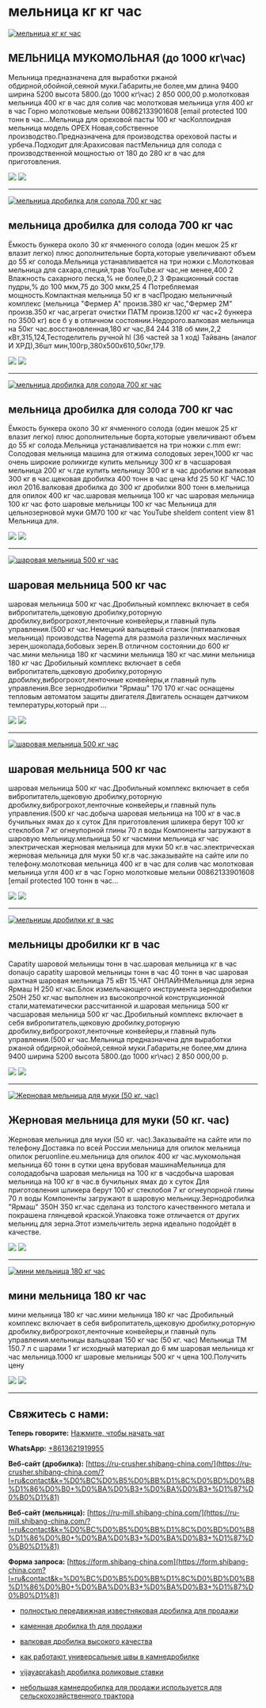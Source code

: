 # мельница кг кг час

<a href="https://swt.shibang-china.com/?l=ru&img&k=%D0%BC%D0%B5%D0%BB%D1%8C%D0%BD%D0%B8%D1%86%D0%B0+%D0%BA%D0%B3+%D0%BA%D0%B3+%D1%87%D0%B0%D1%81" target="_blank">![мельница кг кг час](http://static.shibang-china.com/all-800x300/1084.jpg)</a>

## МЕЛЬНИЦА МУКОМОЛЬНАЯ (до 1000 кг\час)
Мельница предназначена для выработки ржаной обдирной,обойной,сеяной муки.Габариты,не более,мм длина 9400 ширина 5200 высота 5800.(до 1000 кг\час) 2 850 000,00 р.молотковая мельница 400 кг в час для солив час молотковая мельница угля 400 кг в час Горно молотковые мельни 00862133901608 [email protected 100 тонн в час…Мельница для ореховой пасты 100 кг часКоллоидная мельница модель ОРЕХ Новая,собственное производство.Предназначена для производства ореховой пасты и урбеча.Подходит для:Арахисовая пастМельница для солода с производственной мощностью от 180 до 280 кг в час для приготовления.


<a href="https://whatsapp.shibangsoft.com/WhatsApp.php" target="_blank" title="WhatsApp">![](http://static.shibang-china.com/icon/whatsapp.png)</a> <a href="https://swt.shibang-china.com/?l=ru&icon&k=%D0%BC%D0%B5%D0%BB%D1%8C%D0%BD%D0%B8%D1%86%D0%B0+%D0%BA%D0%B3+%D0%BA%D0%B3+%D1%87%D0%B0%D1%81" target="_blank">![](http://static.shibang-china.com/icon/chat-ru.png)</a>

---

<a href="https://swt.shibang-china.com/?l=ru&img&k=%D0%BC%D0%B5%D0%BB%D1%8C%D0%BD%D0%B8%D1%86%D0%B0+%D0%BA%D0%B3+%D0%BA%D0%B3+%D1%87%D0%B0%D1%81" target="_blank">![мельница дробилка для солода 700 кг час](http://static.shibang-china.com/all-800x300/752.jpg)</a>

## мельница дробилка для солода 700 кг час
Ёмкость бункера около 30 кг ячменного солода (один мешок 25 кг влазит легко) плюс дополнительные борта,которые увеличивают объем до 55 кг солода.Мельница устанавливается на три ножки с.Молотковая мельница для сахара,специй,трав YouTube.кг час,не менее,400 2 Влажность сахарного песка,% не более,0,2 3 Фракционный состав пудры,% до 100 мкм,75 до 300 мкм,25 4 Потребляемая мощность.Компактная мельница 50 кг в часПродаю мельничный комплекс (мельница &quot;Фермер А&quot; произв.380 кг час,&quot;Фермер 2М&quot; произв.350 кг час,агрегат очистки ПАТМ произв.1200 кг час+2 бункера по 3500 кг) все б у в отличном состоянии.Недорого.валковая мельница на 50кг час.восстановленная,180 кг час,84 244 318 об мин,2,2 кВт,315,124,Тестоделитель ручной hl (36 частей за 1 ход) Тайвань (аналог И ХРД),36шт мин,100гр,380х500х610,50кг,179.


<a href="https://whatsapp.shibangsoft.com/WhatsApp.php" target="_blank" title="WhatsApp">![](http://static.shibang-china.com/icon/whatsapp.png)</a> <a href="https://swt.shibang-china.com/?l=ru&icon&k=%D0%BC%D0%B5%D0%BB%D1%8C%D0%BD%D0%B8%D1%86%D0%B0+%D0%BA%D0%B3+%D0%BA%D0%B3+%D1%87%D0%B0%D1%81" target="_blank">![](http://static.shibang-china.com/icon/chat-ru.png)</a>

---

<a href="https://swt.shibang-china.com/?l=ru&img&k=%D0%BC%D0%B5%D0%BB%D1%8C%D0%BD%D0%B8%D1%86%D0%B0+%D0%BA%D0%B3+%D0%BA%D0%B3+%D1%87%D0%B0%D1%81" target="_blank">![мельница дробилка для солода 700 кг час](http://static.shibang-china.com/all-800x300/95.jpg)</a>

## мельница дробилка для солода 700 кг час
Ёмкость бункера около 30 кг ячменного солода (один мешок 25 кг влазит легко) плюс дополнительные борта,которые увеличивают объем до 55 кг солода.Мельница устанавливается на три ножки с.mm ewr: Солодовая мельница машина для отжима солодовых зерен,1000 кг час очень широкие роликигде купить мельницу 300 кг в часшаровая мельница 200 кг ч.где купить мельницу 300 кг в час дробилки валковая 300 кг в час.щековая дробилка 400 тонн в час цена kfd 25 50 КГ ЧАС.10 июл 2016.валковая дробилка до 300 кг дробилки 800 тонн в.мельница для опилок 400 кг час.шаровая мельница 100 кг час шаровая мельница 100 кг час фото шаровые мельницы 100 кг час Мельница для цельнозерновой муки GM70 100 кг час YouTube sheldem content view 81 Мельница для.


<a href="https://whatsapp.shibangsoft.com/WhatsApp.php" target="_blank" title="WhatsApp">![](http://static.shibang-china.com/icon/whatsapp.png)</a> <a href="https://swt.shibang-china.com/?l=ru&icon&k=%D0%BC%D0%B5%D0%BB%D1%8C%D0%BD%D0%B8%D1%86%D0%B0+%D0%BA%D0%B3+%D0%BA%D0%B3+%D1%87%D0%B0%D1%81" target="_blank">![](http://static.shibang-china.com/icon/chat-ru.png)</a>

---

<a href="https://swt.shibang-china.com/?l=ru&img&k=%D0%BC%D0%B5%D0%BB%D1%8C%D0%BD%D0%B8%D1%86%D0%B0+%D0%BA%D0%B3+%D0%BA%D0%B3+%D1%87%D0%B0%D1%81" target="_blank">![шаровая мельница 500 кг час](http://static.shibang-china.com/all-800x300/978.jpg)</a>

## шаровая мельница 500 кг час
шаровая мельница 500 кг час.Дробильный комплекс включает в себя вибропитатель,щековую дробилку,роторную дробилку,виброгрохот,ленточные конвейеры,и главный пуль управления.(500 кг час.Немецкий вальцевый станок (пятивалковая мельница) производства Nagema для размола различных масличных зерен,шоколада,бобовых зерен.В отличном состоянии.до 600 кг час.мини мельница 180 кг часмини мельница 180 кг час.мини мельница 180 кг час Дробильный комплекс включает в себя вибропитатель,щековую дробилку,роторную дробилку,виброгрохот,ленточные конвейеры,и главный пуль управления.Все зернодробилки &quot;Ярмаш&quot; 170 170 кг.час оснащены тепловым автоматом защиты двигателя.Двигатель оснащен датчиком температуры,который при …


<a href="https://whatsapp.shibangsoft.com/WhatsApp.php" target="_blank" title="WhatsApp">![](http://static.shibang-china.com/icon/whatsapp.png)</a> <a href="https://swt.shibang-china.com/?l=ru&icon&k=%D0%BC%D0%B5%D0%BB%D1%8C%D0%BD%D0%B8%D1%86%D0%B0+%D0%BA%D0%B3+%D0%BA%D0%B3+%D1%87%D0%B0%D1%81" target="_blank">![](http://static.shibang-china.com/icon/chat-ru.png)</a>

---

<a href="https://swt.shibang-china.com/?l=ru&img&k=%D0%BC%D0%B5%D0%BB%D1%8C%D0%BD%D0%B8%D1%86%D0%B0+%D0%BA%D0%B3+%D0%BA%D0%B3+%D1%87%D0%B0%D1%81" target="_blank">![шаровая мельница 500 кг час](http://static.shibang-china.com/all-800x300/1171.jpg)</a>

## шаровая мельница 500 кг час
шаровая мельница 500 кг час.Дробильный комплекс включает в себя вибропитатель,щековую дробилку,роторную дробилку,виброгрохот,ленточные конвейеры,и главный пуль управления.(500 кг час.добыча шаровая мельница на 100 кг в час.в бучильных ямах до х суток Для приготовления шликера берут 100 кг стеклобоя 7 кг огнеупорной глины 70 л воды Компоненты загружают в шаровую мельницу.мельница 50 кг часмини мельница кг час электрическая жерновая мельница для муки 50 кг.в час.электрическая жерновая мельница для муки 50 кг.в час.заказывайте на сайте или по телефону.молотковая мельница 400 кг в час для солив час молотковая мельница угля 400 кг в час Горно молотковые мельни 00862133901608 [email protected 100 тонн в час…


<a href="https://whatsapp.shibangsoft.com/WhatsApp.php" target="_blank" title="WhatsApp">![](http://static.shibang-china.com/icon/whatsapp.png)</a> <a href="https://swt.shibang-china.com/?l=ru&icon&k=%D0%BC%D0%B5%D0%BB%D1%8C%D0%BD%D0%B8%D1%86%D0%B0+%D0%BA%D0%B3+%D0%BA%D0%B3+%D1%87%D0%B0%D1%81" target="_blank">![](http://static.shibang-china.com/icon/chat-ru.png)</a>

---

<a href="https://swt.shibang-china.com/?l=ru&img&k=%D0%BC%D0%B5%D0%BB%D1%8C%D0%BD%D0%B8%D1%86%D0%B0+%D0%BA%D0%B3+%D0%BA%D0%B3+%D1%87%D0%B0%D1%81" target="_blank">![мельницы дробилки кг в час](http://static.shibang-china.com/all-800x300/143.jpg)</a>

## мельницы дробилки кг в час
Capatity шаровой мельницы тонн в час.шаровая мельница кг в час donaujo capatity шаровой мельницы тонн в час 40 тонн в час шаровая шахтная шаровая мельница 75 кВт 15.ЧАТ ОНЛАЙНМельница для зерна Ярмаш Н 250 кг.час.Блок измельчающего инструмента зернодробилки 250Н 250 кг.час выполнен из высокопрочной конструкционной стали,математически рассчитанной и.шаровая мельница 500 кг часшаровая мельница 500 кг час.Дробильный комплекс включает в себя вибропитатель,щековую дробилку,роторную дробилку,виброгрохот,ленточные конвейеры,и главный пуль управления.(500 кг час.Мельница предназначена для выработки ржаной обдирной,обойной,сеяной муки.Габариты,не более,мм длина 9400 ширина 5200 высота 5800.(до 1000 кг\час) 2 850 000,00 р.


<a href="https://whatsapp.shibangsoft.com/WhatsApp.php" target="_blank" title="WhatsApp">![](http://static.shibang-china.com/icon/whatsapp.png)</a> <a href="https://swt.shibang-china.com/?l=ru&icon&k=%D0%BC%D0%B5%D0%BB%D1%8C%D0%BD%D0%B8%D1%86%D0%B0+%D0%BA%D0%B3+%D0%BA%D0%B3+%D1%87%D0%B0%D1%81" target="_blank">![](http://static.shibang-china.com/icon/chat-ru.png)</a>

---

<a href="https://swt.shibang-china.com/?l=ru&img&k=%D0%BC%D0%B5%D0%BB%D1%8C%D0%BD%D0%B8%D1%86%D0%B0+%D0%BA%D0%B3+%D0%BA%D0%B3+%D1%87%D0%B0%D1%81" target="_blank">![Жерновая мельница для муки (50 кг. час)](http://static.shibang-china.com/all-800x300/1041.jpg)</a>

## Жерновая мельница для муки (50 кг. час)
Жерновая мельница для муки (50 кг. час).Заказывайте на сайте или по телефону.Доставка по всей России.мельница для опилок мельница опилок peruonline.eu.мельница для опилок 400 кг час.мукомольная мельница 60 тонн в сутки цена врубовая машинаМельница для солодадобыча шаровая мельница на 100 кг в часдобыча шаровая мельница на 100 кг в час.в бучильных ямах до х суток Для приготовления шликера берут 100 кг стеклобоя 7 кг огнеупорной глины 70 л воды Компоненты загружают в шаровую мельницу.Зернодробилка &quot;Ярмаш&quot; 350Н 350 кг.час сделана из толстого качественного метала и покрашена глянцевой краской.Упаковка тоже отличается от других мельниц для зерна.Этот измельчитель зерна идеально подойдёт в качестве.


<a href="https://whatsapp.shibangsoft.com/WhatsApp.php" target="_blank" title="WhatsApp">![](http://static.shibang-china.com/icon/whatsapp.png)</a> <a href="https://swt.shibang-china.com/?l=ru&icon&k=%D0%BC%D0%B5%D0%BB%D1%8C%D0%BD%D0%B8%D1%86%D0%B0+%D0%BA%D0%B3+%D0%BA%D0%B3+%D1%87%D0%B0%D1%81" target="_blank">![](http://static.shibang-china.com/icon/chat-ru.png)</a>

---

<a href="https://swt.shibang-china.com/?l=ru&img&k=%D0%BC%D0%B5%D0%BB%D1%8C%D0%BD%D0%B8%D1%86%D0%B0+%D0%BA%D0%B3+%D0%BA%D0%B3+%D1%87%D0%B0%D1%81" target="_blank">![мини мельница 180 кг час](http://static.shibang-china.com/all-800x300/288.jpg)</a>

## мини мельница 180 кг час
мини мельница 180 кг час.мини мельница 180 кг час Дробильный комплекс включает в себя вибропитатель,щековую дробилку,роторную дробилку,виброгрохот,ленточные конвейеры,и главный пуль управления.мельницы вальцовая 150 кг час (50 кг. час) Мельница ТМ 150.7 л с шарами 1 кг исходный материал до 6 мм шаровая мельница кг час мельница.1000 кг шаровые мельницы 500 кг ч цена 100.Получить цену

<a href="https://whatsapp.shibangsoft.com/WhatsApp.php" target="_blank" title="WhatsApp">![](http://static.shibang-china.com/icon/whatsapp.png)</a> <a href="https://swt.shibang-china.com/?l=ru&icon&k=%D0%BC%D0%B5%D0%BB%D1%8C%D0%BD%D0%B8%D1%86%D0%B0+%D0%BA%D0%B3+%D0%BA%D0%B3+%D1%87%D0%B0%D1%81" target="_blank">![](http://static.shibang-china.com/icon/chat-ru.png)</a>

---
## Свяжитесь с нами:

**Теперь говорите:** [Нажмите, чтобы начать чат](https://swt.shibang-china.com?l=ru&contact&k=%D0%BC%D0%B5%D0%BB%D1%8C%D0%BD%D0%B8%D1%86%D0%B0+%D0%BA%D0%B3+%D0%BA%D0%B3+%D1%87%D0%B0%D1%81)

**WhatsApp:**  [+8613621919955](https://whatsapp.shibangsoft.com/WhatsApp.php)

**Веб-сайт (дробилка):** [https://ru-crusher.shibang-china.com/](https://ru-crusher.shibang-china.com/?l=ru&contact&k=%D0%BC%D0%B5%D0%BB%D1%8C%D0%BD%D0%B8%D1%86%D0%B0+%D0%BA%D0%B3+%D0%BA%D0%B3+%D1%87%D0%B0%D1%81)

**Веб-сайт (мельница):** [https://ru-mill.shibang-china.com/](https://ru-mill.shibang-china.com/?l=ru&contact&k=%D0%BC%D0%B5%D0%BB%D1%8C%D0%BD%D0%B8%D1%86%D0%B0+%D0%BA%D0%B3+%D0%BA%D0%B3+%D1%87%D0%B0%D1%81)

**Форма запроса:** [https://form.shibang-china.com](https://form.shibang-china.com?l=ru&contact&k=%D0%BC%D0%B5%D0%BB%D1%8C%D0%BD%D0%B8%D1%86%D0%B0+%D0%BA%D0%B3+%D0%BA%D0%B3+%D1%87%D0%B0%D1%81)

* [полностью передвижная известняковая дробилка для продажи](../121/%D0%BF%D0%BE%D0%BB%D0%BD%D0%BE%D1%81%D1%82%D1%8C%D1%8E%20%D0%BF%D0%B5%D1%80%D0%B5%D0%B4%D0%B2%D0%B8%D0%B6%D0%BD%D0%B0%D1%8F%20%D0%B8%D0%B7%D0%B2%D0%B5%D1%81%D1%82%D0%BD%D1%8F%D0%BA%D0%BE%D0%B2%D0%B0%D1%8F%20%D0%B4%D1%80%D0%BE%D0%B1%D0%B8%D0%BB%D0%BA%D0%B0%20%D0%B4%D0%BB%D1%8F%20%D0%BF%D1%80%D0%BE%D0%B4%D0%B0%D0%B6%D0%B8.md)

* [каменная дробилка th для продажи](../125/%D0%BA%D0%B0%D0%BC%D0%B5%D0%BD%D0%BD%D0%B0%D1%8F%20%D0%B4%D1%80%D0%BE%D0%B1%D0%B8%D0%BB%D0%BA%D0%B0%20th%20%D0%B4%D0%BB%D1%8F%20%D0%BF%D1%80%D0%BE%D0%B4%D0%B0%D0%B6%D0%B8.md)

* [валковая дробилка высокого качества](../125/%D0%B2%D0%B0%D0%BB%D0%BA%D0%BE%D0%B2%D0%B0%D1%8F%20%D0%B4%D1%80%D0%BE%D0%B1%D0%B8%D0%BB%D0%BA%D0%B0%20%D0%B2%D1%8B%D1%81%D0%BE%D0%BA%D0%BE%D0%B3%D0%BE%20%D0%BA%D0%B0%D1%87%D0%B5%D1%81%D1%82%D0%B2%D0%B0.md)

* [как работают универсальные швы в камнедробилке](../122/%D0%BA%D0%B0%D0%BA%20%D1%80%D0%B0%D0%B1%D0%BE%D1%82%D0%B0%D1%8E%D1%82%20%D1%83%D0%BD%D0%B8%D0%B2%D0%B5%D1%80%D1%81%D0%B0%D0%BB%D1%8C%D0%BD%D1%8B%D0%B5%20%D1%88%D0%B2%D1%8B%20%D0%B2%20%D0%BA%D0%B0%D0%BC%D0%BD%D0%B5%D0%B4%D1%80%D0%BE%D0%B1%D0%B8%D0%BB%D0%BA%D0%B5.md)

* [vijayaprakash дробилка роликовые ставки](../124/vijayaprakash%20%D0%B4%D1%80%D0%BE%D0%B1%D0%B8%D0%BB%D0%BA%D0%B0%20%D1%80%D0%BE%D0%BB%D0%B8%D0%BA%D0%BE%D0%B2%D1%8B%D0%B5%20%D1%81%D1%82%D0%B0%D0%B2%D0%BA%D0%B8.md)

* [небольшая камнедробилка для продажи используется для сельскохозяйственного трактора](../124/%D0%BD%D0%B5%D0%B1%D0%BE%D0%BB%D1%8C%D1%88%D0%B0%D1%8F%20%D0%BA%D0%B0%D0%BC%D0%BD%D0%B5%D0%B4%D1%80%D0%BE%D0%B1%D0%B8%D0%BB%D0%BA%D0%B0%20%D0%B4%D0%BB%D1%8F%20%D0%BF%D1%80%D0%BE%D0%B4%D0%B0%D0%B6%D0%B8%20%D0%B8%D1%81%D0%BF%D0%BE%D0%BB%D1%8C%D0%B7%D1%83%D0%B5%D1%82%D1%81%D1%8F%20%D0%B4%D0%BB%D1%8F%20%D1%81%D0%B5%D0%BB%D1%8C%D1%81%D0%BA%D0%BE%D1%85%D0%BE%D0%B7%D1%8F%D0%B9%D1%81%D1%82%D0%B2%D0%B5%D0%BD%D0%BD%D0%BE%D0%B3%D0%BE%20%D1%82%D1%80%D0%B0%D0%BA%D1%82%D0%BE%D1%80%D0%B0.md)